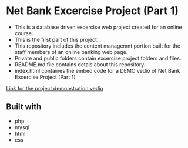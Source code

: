 # Net Bank Excercise Project (Part 1)

- This is a database driven excercise web project created for an online course.
- This is the first part of this project.
- This repository includes the content managemnt portion built for the staff members of an online banking web page.
- Private and public folders contain excercise project folders and files.
- README.md file contains detals about this repository.
- index.html containes the embed code for a DEMO vedio of Net Bank Excercise Project (Part 1)
  
[Link for the project demonstration vedio](https://dulanjaleefl.github.io/net_bank/)

## Built with
* php
* mysql
* html
* css




